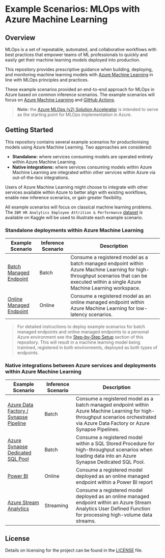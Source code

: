 # Example Scenarios: MLOps with Azure Machine Learning

## Overview

MLOps is a set of repeatable, automated, and collaborative workflows with best practices that empower teams of ML professionals to quickly and easily get their machine learning models deployed into production.

This repository provides prescriptive guidance when building, deploying, and monitoring machine learning models with [Azure Machine Learning](https://docs.microsoft.com/azure/machine-learning/) in line with MLOps principles and practices.

These example scenarios provided an end-to-end approach for MLOps in Azure based on common inference scenarios. The example scenarios will focus on [Azure Machine Learning](https://docs.microsoft.com/azure/machine-learning) and [GitHub Actions](https://github.com/features/actions).

> **Note:** the [Azure MLOps (v2) Solution Accelerator](https://github.com/Azure/mlops-v2) is intended to serve as the starting point for MLOps implementation in Azure.

## Getting Started

This repository contains several example scenarios for productionising models using Azure Machine Learning. Two approaches are considered:

- **Standalone:** where services consuming models are operated entirely within Azure Machine Learning.
- **Native integrations:** where services consuming models within Azure Machine Learning are integrated within other services within Azure via out-of-the-box integrations.

Users of Azure Machine Learning might choose to integrate with other services available within Azure to better align with existing workflows, enable new inference scenarios, or gain greater flexibility.

All example scenarios will focus on classical machine learning problems. The `IBM HR Analytics Employee Attrition & Performance` [dataset](https://www.kaggle.com/pavansubhasht/ibm-hr-analytics-attrition-dataset) is available on Kaggle will be used to illustrate each example scenario.

### Standalone deployments within Azure Machine Learning

| Example Scenario | Inference Scenario | Description |
| ---------------- | ------------------ | ----------- |
| [Batch Managed Endpoint](./.github/docs/batch-endpoint.md) | Batch | Consume a registered model as a batch managed endpoint within Azure Machine Learning for high-throughput scenarios that can be executed within a single Azure Machine Learning workspace. |
| [Online Managed Endpoint](./.github/docs/online-endpoint.md) | Online | Consume a registered model as an online managed endpoint within Azure Machine Learning for low-latency scenarios. |

> For detailed instructions to deploy example scenarios for batch managed endpoints and online managed endpoints to a personal Azure environment see the [Step-by-Step Setup](./step-by-step.md) section of this repository. This will result in a machine learning model being trainined, registered in both environments, deployed as both types of endpoints.

### Native integrations between Azure services and deployments within Azure Machine Learning

| Example Scenario | Inference Scenario | Description |
| ---------------- | ------------------ | ----------- |
| [Azure Data Factory / Synapse Pipeline](./.github/docs/data-factory-pipeline.md) | Batch | Consume a registered model as a batch managed endpoint within Azure Machine Learning for high-throughput scenarios orchestrated via Azure Data Factory or Azure Synapse Pipelines. |
| [Azure Synapse Dedicated SQL Pool](./.github/docs/dedicated-sql-pool.md) | Batch | Consume a registered model within a SQL Stored Procedure for high-throughput scenarios when loading data into an Azure Synapse Dedicated SQL Pool. |
| [Power BI](./.github/docs/powerbi.md) | Online | Consume a registered model deployed as an online managed endpoint within a Power BI report |
| [Azure Stream Analytics](./.github/docs/stream-analytics.md) | Streaming | Consume a registered model deployed as an online managed endpoint within an Azure Stream Analytics User Defined Function for processing high-volume data streams. |

## License

Details on licensing for the project can be found in the [LICENSE](./LICENSE) file.
